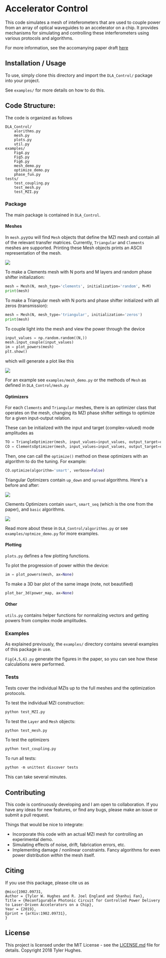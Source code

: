 # Accelerator Control

This code simulates a mesh of inteferometers that are used to couple power from an array of optical waveguides to an accelerator on a chip.  It provides mechanisms for simulating and controlling these interferometers using various protocols and algorithms.

For more information, see the accomanying paper draft [here](https://arxiv.org/abs/1902.09731)

## Installation / Usage

To use, simply clone this directory and import the `DLA_Control/` package into your project.  

See `examples/` for more details on how to do this.

## Code Structure:
The code is organized as follows

    DLA_Control/
        alorithms.py
        mesh.py
        plots.py
        util.py
    examples/
        Fig4.py
        Fig5.py
        Fig6.py
        mesh_demo.py
        optimize_demo.py
        phase_fun.py
    tests/
        test_coupling.py
        test_mesh.py
        test_MZI.py

### Package
The main package is contained in `DLA_Control`.

#### Meshes
In `mesh.py`you will find `Mesh` objects that define the MZI mesh and contain all of the relevant transfer matrices.
Currently, `Triangular` and `Clements` meshes are supported.  Printing these Mesh objects prints an ASCII representation of the mesh.

![](img/ASCII.png)

To make a Clements mesh with N ports and M layers and random phase shifter initialization:
    
```python
mesh = Mesh(N, mesh_type='clements', initialization='random', M=M)
print(mesh)
```
    
To make a Triangular mesh with N ports and phase shifter initialized with all zeros (transmission):

```python
mesh = Mesh(N, mesh_type='triangular', initialization='zeros')
print(mesh)
```

To couple light into the mesh and view the power through the device
    
```python
input_values = np.random.random((N,))
mesh.input_couple(input_values)
im = plot_powers(mesh)
plt.show()
```

which will generate a plot like this

![](img/pow_spread.png)

For an example see `examples/mesh_demo.py` or the methods of `Mesh` as defined in `DLA_Control/mesh.py`

#### Optimizers

For each `Clements` and `Triangular` meshes, there is an optimizer class that operates on the mesh, changing its MZI phase shifter settings to optimize for a given input-output relation.

These can be initialized with the input and target (complex-valued) mode amplitudes as

```python
TO = TriangleOptimizer(mesh, input_values=input_values, output_target=output_target)
CO = ClementsOptimizer(mesh, input_values=input_values, output_target=output_target)
```

Then, one can call the `optimize()` method on these optimizers with an algorithm to do the tuning.  For example:

```python
CO.optimize(algorithm='smart', verbose=False)
```   

Triangular Optimizers contain `up_down` and `spread` algorithms.  Here's a before and after:

![](img/traingular.png)

Clements Optimizers contain `smart`, `smart_seq` (which is the one from the paper), and `basic` algorithms.

![](img/clements.png)

Read more about these in `DLA_Control/algorithms.py` or see `examples/optmize_demo.py` for more examples.

#### Plotting

`plots.py` defines a few plotting functions.

To plot the progression of power within the device:

```python
im = plot_powers(mesh, ax=None)
```

To make a 3D bar plot of the same image (note, not beautified)

```python
plot_bar_3d(power_map, ax=None)
```

#### Other

`utils.py` contains helper functions for normalizing vectors and getting powers from complex mode amplitudes.


### Examples

As explained previously, the `examples/` directory contains several examples of this package in use.

`Fig{4,5,6}.py` generate the figures in the paper, so you can see how these calculations were performed.


### Tests

Tests cover the individual MZIs up to the full meshes and the optimization protocols.  

To test the individual MZI construction:

```python
python test_MZI.py
```

To test the `Layer` and `Mesh` objects:

```python
python test_mesh.py
```

To test the optimizers

```python
python test_coupling.py
```

To run all tests:

```python
python -m unittest discover tests
```

This can take several minutes.


## Contributing

This code is continuously developing and I am open to collaboration.  If you have any ideas for new features, or find any bugs, please make an issue or submit a pull request. 

Things that would be nice to integrate:

-  Incorporate this code with an actual MZI mesh for controlling an experimental demo.
-  Simulating effects of noise, drift, fabrication errors, etc.
-  Implementing damage / nonlinear constraints.  Fancy algorithms for even power distribution *within* the mesh itself.

## Citing

If you use this package, please cite us as

    @misc{1902.09731,
    Author = {Tyler W. Hughes and R. Joel England and Shanhui Fan},
    Title = {Reconfigurable Photonic Circuit for Controlled Power Delivery to Laser-Driven Accelerators on a Chip},
    Year = {2019},
    Eprint = {arXiv:1902.09731},
    }

## License

This project is licensed under the MIT License - see the [LICENSE.md](LICENSE.md) file for details. Copyright 2018 Tyler Hughes.
